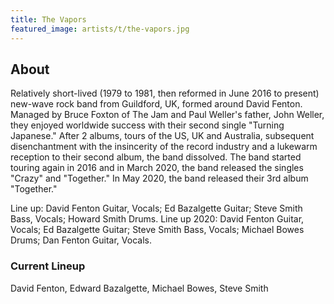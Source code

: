 ```yaml
---
title: The Vapors
featured_image: artists/t/the-vapors.jpg
---
```

## About

Relatively short-lived (1979 to 1981, then reformed in June 2016 to present) new-wave rock band from Guildford, UK, formed around David Fenton. Managed by Bruce Foxton of The Jam and Paul Weller's father, John Weller, they enjoyed worldwide success with their second single "Turning Japanese." After 2 albums, tours of the US, UK and Australia, subsequent disenchantment with the insincerity of the record industry and a lukewarm reception to their second album, the band dissolved. The band started touring again in 2016 and in March 2020, the band released the singles "Crazy" and "Together." In May 2020, the band released their 3rd album "Together."

Line up: David Fenton Guitar, Vocals; Ed Bazalgette Guitar; Steve Smith Bass, Vocals; Howard Smith Drums.
Line up 2020: David Fenton Guitar, Vocals; Ed Bazalgette Guitar; Steve Smith Bass, Vocals; Michael Bowes Drums; Dan Fenton Guitar, Vocals.

### Current Lineup

David Fenton, Edward Bazalgette, Michael Bowes, Steve Smith


